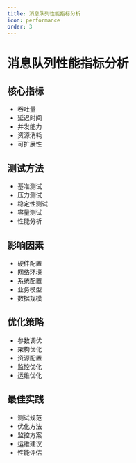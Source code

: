 ```yaml
---
title: 消息队列性能指标分析
icon: performance
order: 3
---
```


# 消息队列性能指标分析

## 核心指标
- 吞吐量
- 延迟时间
- 并发能力
- 资源消耗
- 可扩展性

## 测试方法
- 基准测试
- 压力测试
- 稳定性测试
- 容量测试
- 性能分析

## 影响因素
- 硬件配置
- 网络环境
- 系统配置
- 业务模型
- 数据规模

## 优化策略
- 参数调优
- 架构优化
- 资源配置
- 监控优化
- 运维优化

## 最佳实践
- 测试规范
- 优化方法
- 监控方案
- 运维建议
- 性能评估
